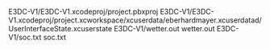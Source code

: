 E3DC-V1/E3DC-V1.xcodeproj/project.pbxproj
E3DC-V1/E3DC-V1.xcodeproj/project.xcworkspace/xcuserdata/eberhardmayer.xcuserdatad/UserInterfaceState.xcuserstate
E3DC-V1/wetter.out
wetter.out
E3DC-V1/soc.txt
soc.txt
